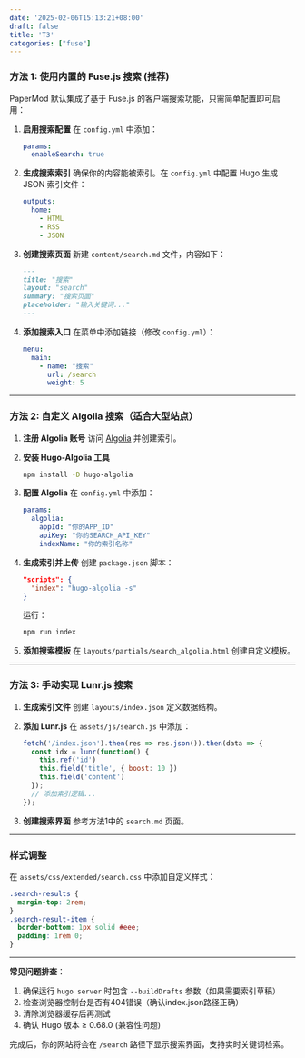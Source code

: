```yaml
---
date: '2025-02-06T15:13:21+08:00'
draft: false
title: 'T3'
categories: ["fuse"]
---
```


### 方法 1: 使用内置的 Fuse.js 搜索 (推荐)

PaperMod 默认集成了基于 Fuse.js 的客户端搜索功能，只需简单配置即可启用：

1. **启用搜索配置**
   在 `config.yml` 中添加：
   ```yaml
   params:
     enableSearch: true
   ```

2. **生成搜索索引**
   确保你的内容能被索引。在 `config.yml` 中配置 Hugo 生成 JSON 索引文件：
   ```yaml
   outputs:
     home:
       - HTML
       - RSS
       - JSON
   ```

3. **创建搜索页面**
   新建 `content/search.md` 文件，内容如下：
   ```markdown
   ---
   title: "搜索"
   layout: "search"
   summary: "搜索页面"
   placeholder: "输入关键词..."
   ---
   ```

4. **添加搜索入口**
   在菜单中添加链接（修改 `config.yml`）：
   ```yaml
   menu:
     main:
       - name: "搜索"
         url: /search
         weight: 5
   ```

---

### 方法 2: 自定义 Algolia 搜索（适合大型站点）
1. **注册 Algolia 账号**
   访问 [Algolia](https://www.algolia.com/) 并创建索引。

2. **安装 Hugo-Algolia 工具**
   ```bash
   npm install -D hugo-algolia
   ```

3. **配置 Algolia**
   在 `config.yml` 中添加：
   ```yaml
   params:
     algolia:
       appId: "你的APP_ID"
       apiKey: "你的SEARCH_API_KEY"
       indexName: "你的索引名称"
   ```

4. **生成索引并上传**
   创建 `package.json` 脚本：
   ```json
   "scripts": {
     "index": "hugo-algolia -s"
   }
   ```
   运行：
   ```bash
   npm run index
   ```

5. **添加搜索模板**
   在 `layouts/partials/search_algolia.html` 创建自定义模板。

---

### 方法 3: 手动实现 Lunr.js 搜索
1. **生成索引文件**
   创建 `layouts/index.json` 定义数据结构。

2. **添加 Lunr.js**
   在 `assets/js/search.js` 中添加：
   ```javascript
   fetch('/index.json').then(res => res.json()).then(data => {
     const idx = lunr(function() {
       this.ref('id')
       this.field('title', { boost: 10 })
       this.field('content')
     });
     // 添加索引逻辑...
   });
   ```

3. **创建搜索界面**
   参考方法1中的 `search.md` 页面。

---

### 样式调整
在 `assets/css/extended/search.css` 中添加自定义样式：
```css
.search-results {
  margin-top: 2rem;
}
.search-result-item {
  border-bottom: 1px solid #eee;
  padding: 1rem 0;
}
```

---

**常见问题排查**：
1. 确保运行 `hugo server` 时包含 `--buildDrafts` 参数（如果需要索引草稿）
2. 检查浏览器控制台是否有404错误（确认index.json路径正确）
3. 清除浏览器缓存后再测试
4. 确认 Hugo 版本 ≥ 0.68.0 (兼容性问题)

完成后，你的网站将会在 `/search` 路径下显示搜索界面，支持实时关键词检索。
